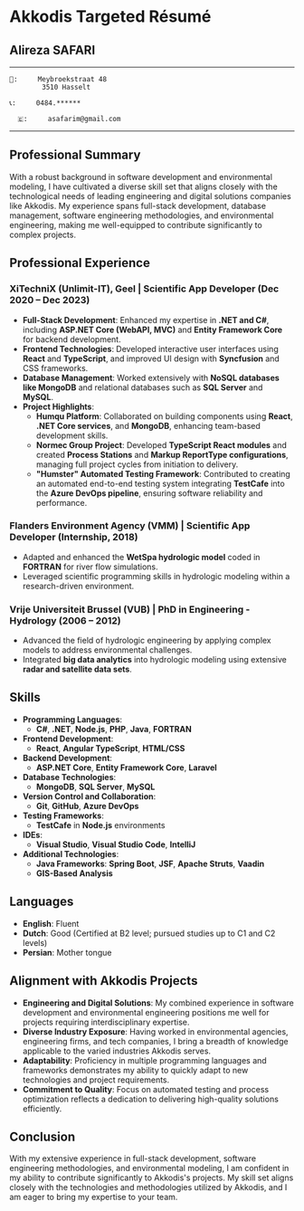 # Akkodis Targeted Résumé


   ## **Alireza SAFARI**
---
 
    📨:     Meybroekstraat 48 
            3510 Hasselt

    📞:     0484.******

      🇪:     asafarim@gmail.com 
---

## Professional Summary

With a robust background in software development and environmental modeling, I have cultivated a diverse skill set that aligns closely with the technological needs of leading engineering and digital solutions companies like Akkodis. My experience spans full-stack development, database management, software engineering methodologies, and environmental engineering, making me well-equipped to contribute significantly to complex projects.

## Professional Experience

### XiTechniX (Unlimit-IT), Geel | Scientific App Developer (Dec 2020 – Dec 2023)

- **Full-Stack Development**: Enhanced my expertise in **.NET and C#**, including **ASP.NET Core (WebAPI, MVC)** and **Entity Framework Core** for backend development.
- **Frontend Technologies**: Developed interactive user interfaces using **React** and **TypeScript**, and improved UI design with **Syncfusion** and CSS frameworks.
- **Database Management**: Worked extensively with **NoSQL databases like MongoDB** and relational databases such as **SQL Server** and **MySQL**.
- **Project Highlights**:
  - **Humqu Platform**: Collaborated on building components using **React**, **.NET Core services**, and **MongoDB**, enhancing team-based development skills.
  - **Normec Group Project**: Developed **TypeScript React modules** and created **Process Stations** and **Markup ReportType configurations**, managing full project cycles from initiation to delivery.
  - **"Humster" Automated Testing Framework**: Contributed to creating an automated end-to-end testing system integrating **TestCafe** into the **Azure DevOps pipeline**, ensuring software reliability and performance.

### Flanders Environment Agency (VMM) | Scientific App Developer (Internship, 2018)

- Adapted and enhanced the **WetSpa hydrologic model** coded in **FORTRAN** for river flow simulations.
- Leveraged scientific programming skills in hydrologic modeling within a research-driven environment.

### Vrije Universiteit Brussel (VUB) | PhD in Engineering - Hydrology (2006 – 2012)

- Advanced the field of hydrologic engineering by applying complex models to address environmental challenges.
- Integrated **big data analytics** into hydrologic modeling using extensive **radar and satellite data sets**.

## Skills

- **Programming Languages**:
  - **C#**, **.NET**, **Node.js**, **PHP**, **Java**, **FORTRAN**
- **Frontend Development**:
  - **React**, **Angular TypeScript**, **HTML/CSS**
- **Backend Development**:
  - **ASP.NET Core**, **Entity Framework Core**, **Laravel**
- **Database Technologies**:
  - **MongoDB**, **SQL Server**, **MySQL**
- **Version Control and Collaboration**:
  - **Git**, **GitHub**, **Azure DevOps**
- **Testing Frameworks**:
  - **TestCafe** in **Node.js** environments
- **IDEs**:
  - **Visual Studio**, **Visual Studio Code**, **IntelliJ**
- **Additional Technologies**:
  - **Java Frameworks**: **Spring Boot**, **JSF**, **Apache Struts**, **Vaadin**
  - **GIS-Based Analysis**

## Languages

- **English**: Fluent
- **Dutch**: Good (Certified at B2 level; pursued studies up to C1 and C2 levels)
- **Persian**: Mother tongue

## Alignment with Akkodis Projects

- **Engineering and Digital Solutions**: My combined experience in software development and environmental engineering positions me well for projects requiring interdisciplinary expertise.
- **Diverse Industry Exposure**: Having worked in environmental agencies, engineering firms, and tech companies, I bring a breadth of knowledge applicable to the varied industries Akkodis serves.
- **Adaptability**: Proficiency in multiple programming languages and frameworks demonstrates my ability to quickly adapt to new technologies and project requirements.
- **Commitment to Quality**: Focus on automated testing and process optimization reflects a dedication to delivering high-quality solutions efficiently.

## Conclusion

With my extensive experience in full-stack development, software engineering methodologies, and environmental modeling, I am confident in my ability to contribute significantly to Akkodis's projects. My skill set aligns closely with the technologies and methodologies utilized by Akkodis, and I am eager to bring my expertise to your team.
